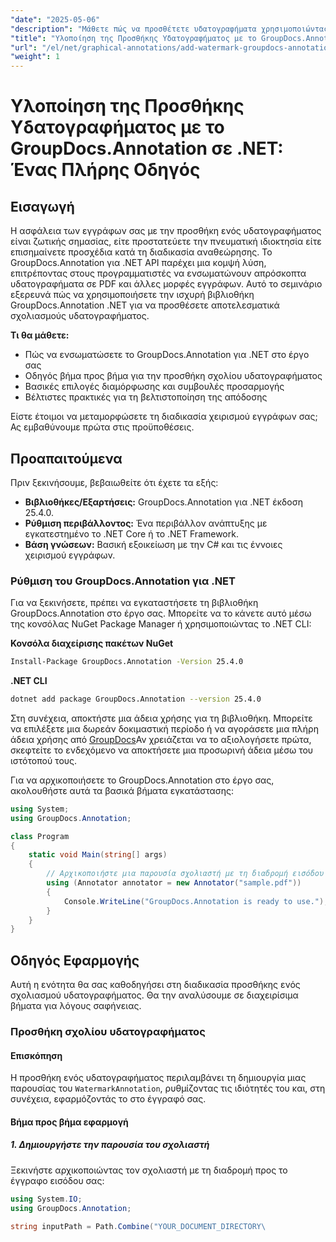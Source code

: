 ```yaml
---
"date": "2025-05-06"
"description": "Μάθετε πώς να προσθέτετε υδατογραφήματα χρησιμοποιώντας το GroupDocs.Annotation για .NET. Αυτός ο οδηγός καλύπτει την εγκατάσταση, την εφαρμογή βήμα προς βήμα και τις βέλτιστες πρακτικές για την ασφάλεια και την εμπορική προβολή εγγράφων."
"title": "Υλοποίηση της Προσθήκης Υδατογραφήματος με το GroupDocs.Annotation σε .NET™ Ένας Πλήρης Οδηγός για την Ασφάλεια Εγγράφων και την Εμπορική Αναγνώριση"
"url": "/el/net/graphical-annotations/add-watermark-groupdocs-annotation-net-guide/"
"weight": 1
---
```


# Υλοποίηση της Προσθήκης Υδατογραφήματος με το GroupDocs.Annotation σε .NET: Ένας Πλήρης Οδηγός

## Εισαγωγή

Η ασφάλεια των εγγράφων σας με την προσθήκη ενός υδατογραφήματος είναι ζωτικής σημασίας, είτε προστατεύετε την πνευματική ιδιοκτησία είτε επισημαίνετε προσχέδια κατά τη διαδικασία αναθεώρησης. Το GroupDocs.Annotation για .NET API παρέχει μια κομψή λύση, επιτρέποντας στους προγραμματιστές να ενσωματώνουν απρόσκοπτα υδατογραφήματα σε PDF και άλλες μορφές εγγράφων. Αυτό το σεμινάριο εξερευνά πώς να χρησιμοποιήσετε την ισχυρή βιβλιοθήκη GroupDocs.Annotation .NET για να προσθέσετε αποτελεσματικά σχολιασμούς υδατογραφήματος.

**Τι θα μάθετε:**
- Πώς να ενσωματώσετε το GroupDocs.Annotation για .NET στο έργο σας
- Οδηγός βήμα προς βήμα για την προσθήκη σχολίου υδατογραφήματος
- Βασικές επιλογές διαμόρφωσης και συμβουλές προσαρμογής
- Βέλτιστες πρακτικές για τη βελτιστοποίηση της απόδοσης

Είστε έτοιμοι να μεταμορφώσετε τη διαδικασία χειρισμού εγγράφων σας; Ας εμβαθύνουμε πρώτα στις προϋποθέσεις.

## Προαπαιτούμενα

Πριν ξεκινήσουμε, βεβαιωθείτε ότι έχετε τα εξής:
- **Βιβλιοθήκες/Εξαρτήσεις:** GroupDocs.Annotation για .NET έκδοση 25.4.0.
- **Ρύθμιση περιβάλλοντος:** Ένα περιβάλλον ανάπτυξης με εγκατεστημένο το .NET Core ή το .NET Framework.
- **Βάση γνώσεων:** Βασική εξοικείωση με την C# και τις έννοιες χειρισμού εγγράφων.

### Ρύθμιση του GroupDocs.Annotation για .NET

Για να ξεκινήσετε, πρέπει να εγκαταστήσετε τη βιβλιοθήκη GroupDocs.Annotation στο έργο σας. Μπορείτε να το κάνετε αυτό μέσω της κονσόλας NuGet Package Manager ή χρησιμοποιώντας το .NET CLI:

**Κονσόλα διαχείρισης πακέτων NuGet**
```bash
Install-Package GroupDocs.Annotation -Version 25.4.0
```

**\.NET CLI**
```bash
dotnet add package GroupDocs.Annotation --version 25.4.0
```

Στη συνέχεια, αποκτήστε μια άδεια χρήσης για τη βιβλιοθήκη. Μπορείτε να επιλέξετε μια δωρεάν δοκιμαστική περίοδο ή να αγοράσετε μια πλήρη άδεια χρήσης από [GroupDocs](https://purchase.groupdocs.com/buy)Αν χρειάζεται να το αξιολογήσετε πρώτα, σκεφτείτε το ενδεχόμενο να αποκτήσετε μια προσωρινή άδεια μέσω του ιστότοπού τους.

Για να αρχικοποιήσετε το GroupDocs.Annotation στο έργο σας, ακολουθήστε αυτά τα βασικά βήματα εγκατάστασης:

```csharp
using System;
using GroupDocs.Annotation;

class Program
{
    static void Main(string[] args)
    {
        // Αρχικοποιήστε μια παρουσία σχολιαστή με τη διαδρομή εισόδου του εγγράφου.
        using (Annotator annotator = new Annotator("sample.pdf"))
        {
            Console.WriteLine("GroupDocs.Annotation is ready to use.");
        }
    }
}
```

## Οδηγός Εφαρμογής

Αυτή η ενότητα θα σας καθοδηγήσει στη διαδικασία προσθήκης ενός σχολιασμού υδατογραφήματος. Θα την αναλύσουμε σε διαχειρίσιμα βήματα για λόγους σαφήνειας.

### Προσθήκη σχολίου υδατογραφήματος

#### Επισκόπηση
Η προσθήκη ενός υδατογραφήματος περιλαμβάνει τη δημιουργία μιας παρουσίας του `WatermarkAnnotation`, ρυθμίζοντας τις ιδιότητές του και, στη συνέχεια, εφαρμόζοντάς το στο έγγραφό σας.

#### Βήμα προς βήμα εφαρμογή

##### 1. Δημιουργήστε την παρουσία του σχολιαστή
Ξεκινήστε αρχικοποιώντας τον σχολιαστή με τη διαδρομή προς το έγγραφο εισόδου σας:

```csharp
using System.IO;
using GroupDocs.Annotation;

string inputPath = Path.Combine("YOUR_DOCUMENT_DIRECTORY\